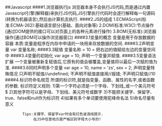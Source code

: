 ##Javascript
####1.浏览器执行js
    浏览器本身不会执行JS代码,而是通过内置Javascript引擎(解释器)来执行JS代码,JS引擎执行代码时会逐行解释每一句源码(转换为机器语言),然后由计算机去执行.
####2.JS的组成
    1.ECMAScript(标准:ECMA-262):基础语言部分(基础、面向对象等)
    2.DOM(标准:W3C):节点操作(通过DOM提供的接口可以对页面上的各种元素进行操作)
    3.BOM(无标准):浏览器操作(通过BOM可以操作浏览器窗口)
####3.1变量的概念
    变量是用于存放数据的容器
    本质:变量是程序在内存中申请的一块用来存放数据的空间.
####3.2声明变量
    var 变量名称;
####3.3赋值
    变量名称 = 10
    = 把右边的值赋给左边的变量空间中
####3.4变量的初始化
        var age = 10;
    声明一个变量并赋值.
####3.5变量语法扩展
    一个变量被重新复赋值后,它原有的值会被覆盖,变量值将以最后一次赋的值为准.
####3.6同时声明多个变量
    var age = 10, name = 'zs', sex = 2;
    声明变量特殊情况
    只声明不赋值//undefined;
    不声明不赋值直接用//报错;
    不声明只赋值//10
####4.标识符命名规范
    所谓的标识符,就是指变量、函数、属性的名字,或者函数的参数.
        标识符定义规则:
            1)第一个字符必须是一个字母、下划线_或一个美元符号$
            2)其他字符可以是字母、下划线、美元符号或数字
            3)不能把关键字、保留字、true、false和null作为标识符
            4)如果有多个单词要使用驼峰命名法
            5)命名尽量有意义

            Tips:关键字、保留字var时会有红色波浪线提示.
                 在JS中任意地方是严格区别字母大小写的!
